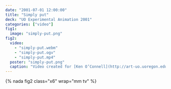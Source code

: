 ```yaml
---
date: "2001-07-01 12:00:00"
title: "Simply put"
deck: "UO Experimental Animation 2001"
categories: ["video"]
fig1:
  image: "simply-put.png"
fig2:
  video:
    - "simply-put.webm"
    - "simply-put.ogv"
    - "simply-put.mp4"
  poster: "simply-put.png"
  caption: "Video created for [Ken O’Connell](http://art-uo.uoregon.edu/index.cfm?mode=faculty&amp;page=koconnell)’s 2001 Experimental Animation class (Ken is the guy that shows up on my forehead). :)"
---
```


{% nada fig2 class="x6" wrap="mm tv" %}
